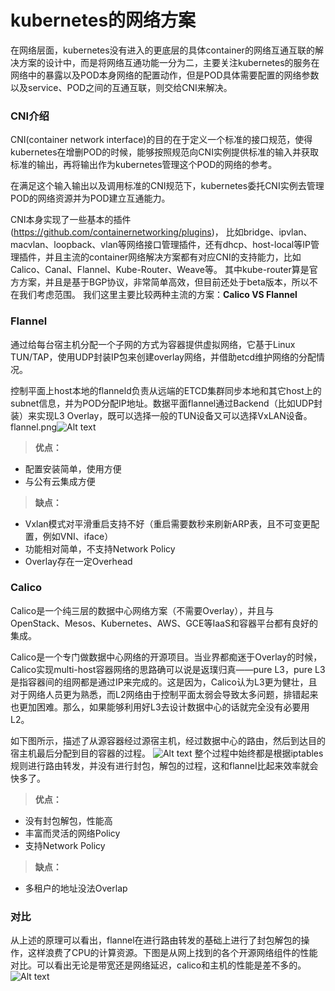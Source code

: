 # kubernetes的网络方案
在网络层面，kubernetes没有进入的更底层的具体container的网络互通互联的解决方案的设计中，而是将网络互通功能一分为二，主要关注kubernetes的服务在网络中的暴露以及POD本身网络的配置动作，但是POD具体需要配置的网络参数以及service、POD之间的互通互联，则交给CNI来解决。

### CNI介绍
CNI(container network interface)的目的在于定义一个标准的接口规范，使得kubernetes在增删POD的时候，能够按照规范向CNI实例提供标准的输入并获取标准的输出，再将输出作为kubernetes管理这个POD的网络的参考。

在满足这个输入输出以及调用标准的CNI规范下，kubernetes委托CNI实例去管理POD的网络资源并为POD建立互通能力。

CNI本身实现了一些基本的插件(https://github.com/containernetworking/plugins)， 比如bridge、ipvlan、macvlan、loopback、vlan等网络接口管理插件，还有dhcp、host-local等IP管理插件，并且主流的container网络解决方案都有对应CNI的支持能力，比如Calico、Canal、Flannel、Kube-Router、Weave等。
其中kube-router算是官方方案，并且是基于BGP协议，非常简单高效，但目前还处于beta版本，所以不在我们考虑范围。
我们这里主要比较两种主流的方案：**Calico VS Flannel**

### Flannel
通过给每台宿主机分配一个子网的方式为容器提供虚拟网络，它基于Linux TUN/TAP，使用UDP封装IP包来创建overlay网络，并借助etcd维护网络的分配情况。

控制平面上host本地的flanneld负责从远端的ETCD集群同步本地和其它host上的subnet信息，并为POD分配IP地址。数据平面flannel通过Backend（比如UDP封装）来实现L3 Overlay，既可以选择一般的TUN设备又可以选择VxLAN设备。
flannel.png![Alt text](https://gitee.com/pa/kubernetes/raw/master/images/flannel.png)
> **优点：**
- 配置安装简单，使用方便
- 与公有云集成方便

> **缺点：**
- Vxlan模式对平滑重启支持不好（重启需要数秒来刷新ARP表，且不可变更配置，例如VNI、iface）
- 功能相对简单，不支持Network Policy
- Overlay存在一定Overhead

### Calico
Calico是一个纯三层的数据中心网络方案（不需要Overlay），并且与OpenStack、Mesos、Kubernetes、AWS、GCE等IaaS和容器平台都有良好的集成。

Calico是一个专门做数据中心网络的开源项目。当业界都痴迷于Overlay的时候，Calico实现multi-host容器网络的思路确可以说是返璞归真——pure L3，pure L3是指容器间的组网都是通过IP来完成的。这是因为，Calico认为L3更为健壮，且对于网络人员更为熟悉，而L2网络由于控制平面太弱会导致太多问题，排错起来也更加困难。那么，如果能够利用好L3去设计数据中心的话就完全没有必要用L2。

如下图所示，描述了从源容器经过源宿主机，经过数据中心的路由，然后到达目的宿主机最后分配到目的容器的过程。
![Alt text](https://gitee.com/pa/kubernetes/raw/master/images/calico.png)
整个过程中始终都是根据iptables规则进行路由转发，并没有进行封包，解包的过程，这和flannel比起来效率就会快多了。

> **优点：**
- 没有封包解包，性能高
- 丰富而灵活的网络Policy
- 支持Network Policy

> **缺点：**
- 多租户的地址没法Overlap

### 对比
从上述的原理可以看出，flannel在进行路由转发的基础上进行了封包解包的操作，这样浪费了CPU的计算资源。下图是从网上找到的各个开源网络组件的性能对比。可以看出无论是带宽还是网络延迟，calico和主机的性能是差不多的。
![Alt text](https://gitee.com/pa/kubernetes/raw/master/images/compare.png)

